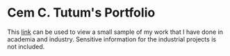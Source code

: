 # Cem C. Tutum's Portfolio 

This [link](Cem-Tutum_Portfolio.pdf) can be used to view a small sample of my work that I have done in academia and industry.
Sensitive information for the industrial projects is not included.
